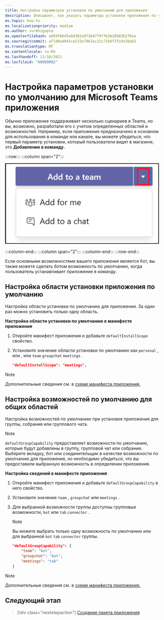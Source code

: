 ```yaml
---
title: Настройка параметров установки по умолчанию для приложения
description: Описывает, как указать параметры установки приложения по умолчанию и возможности по умолчанию для общих областей.
ms.topic: how-to
ms.localizationpriority: medium
ms.author: surbhigupta
ms.openlocfilehash: ad59f6645e0d302e973647f9ff63b2898362f6ee
ms.sourcegitcommit: af1d0a4041ce215e7863ac12c71b6f1fa3e3ba81
ms.translationtype: MT
ms.contentlocale: ru-RU
ms.lasthandoff: 11/10/2021
ms.locfileid: "60889092"
---
```

# <a name="configure-default-install-options-for-your-microsoft-teams-app"></a>Настройка параметров установки по умолчанию для Microsoft Teams приложения

Обычно приложение поддерживает несколько сценариев в Teams, но вы, возможно, разработали его с учетом определенных областей и возможностей. Например, если приложение предназначено в основном для использования в команде или канале, вы можете убедиться, что первый параметр установки, который пользователи видят в магазине, это **Добавление в команду.**

:::row:::
   :::column span="2":::

![Добавление примера отсевов приложений](../../assets/images/compose-extensions/addanapp.png)

   :::column-end:::
   :::column span="2":::
   :::column-end:::
:::row-end:::

Если основными возможностями вашего приложения является бот, вы также можете сделать ботом возможность по умолчанию, когда пользователь устанавливает приложение в команду.

## <a name="configure-your-apps-default-install-scope"></a>Настройка области установки приложения по умолчанию

Настройка области установки по умолчанию для приложения. За один раз можно установить только одну область.

**Настройка области установки по умолчанию в манифесте приложения**

1. Откройте манифест приложения и добавьте `defaultInstallScope` свойство.
2. Установите значение области установки по умолчанию как `personal` , или , или `team` `groupchat` `meetings` .

    ```json
    "defaultInstallScope": "meetings",
    ```

> [!NOTE]
> Дополнительные сведения см. в [схеме манифеста приложения.](~/resources/schema/manifest-schema.md)

## <a name="configure-the-default-capability-for-shared-scopes"></a>Настройка возможностей по умолчанию для общих областей

Настройка возможностей по умолчанию при установке приложения для группы, собрания или группового чата.

> [!NOTE]
> `defaultGroupCapability` предоставляет возможности по умолчанию, которые будут добавлены в группу, групповой чат или собрание. Выберите вкладку, бот или соединительщик в качестве возможности по умолчанию для приложения, но необходимо убедиться, что вы предоставили выбранную возможность в определении приложения.

**Настройка сведений в манифесте приложения**

1. Откройте манифест приложения и добавьте `defaultGroupCapability` в него свойство.
2. Установите значение `team` , `groupchat` или `meetings` .
3. Для выбранной возможности группы доступны групповые возможности, `bot` или `tab` `connector` . 

    > [!NOTE]
    > Вы можете выбрать только одну возможность по умолчанию или для выбранной `bot` `tab` `connector` группы.

    ```json
    "defaultGroupCapability": {
        "team": "bot",
        "groupchat": "bot",
        "meetings": "tab"
    }
    ```

> [!NOTE]
> Дополнительные сведения см. в [схеме манифеста приложения.](~/resources/schema/manifest-schema.md)

## <a name="next-step"></a>Следующий этап

> [!div class="nextstepaction"]
> [Создание пакета приложения](~/concepts/build-and-test/apps-package.md)
